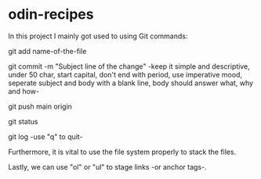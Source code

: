 # odin-recipes

In this project I mainly got used to using Git commands:

git add name-of-the-file

git commit -m "Subject line of the change" 
-keep it simple and descriptive, under 50 char, start capital, don't end with period, use imperative mood, seperate subject and body with a blank line, body should answer what, why and how-

git push main origin

git status

git log -use "q" to quit-

Furthermore, it is vital to use the file system properly to stack the files.

Lastly, we can use "ol" or "ul" to stage links -or anchor tags-.